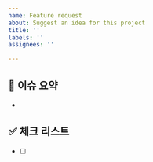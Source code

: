 ```yaml
---
name: Feature request
about: Suggest an idea for this project
title: ''
labels: ''
assignees: ''

---
```


## 🍦 이슈 요약

<!-- 이유에 대해 설명해주세요. -->
- 

## ✅ 체크 리스트

<!-- 해야 할 일을 적어주세요. -->

- [ ]
